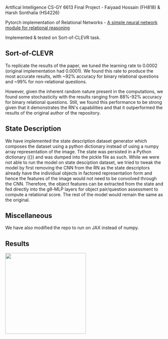 Artifical Intelligence CS-GY 6613 Final Project - Faiyaad Hossain (FH818) & Harsh Sonthalia (HS4226)

Pytorch implementation of Relational Networks - [A simple neural network module for relational reasoning](https://arxiv.org/pdf/1706.01427.pdf)

Implemented & tested on Sort-of-CLEVR task.

## Sort-of-CLEVR

To replicate the results of the paper, we tuned the learning rate to 0.0002 (original implementation had 0.0001). We found this rate to produce the most accurate results, with ~92% accuracy for binary relational questions and ~99% for non-relational questions. 

However, given the inherent random nature present in the computations, we found some stochasticity with the results ranging from 88%-92% accuracy for binary relational questions. Still, we found this performance to be strong given that it demonstrates the RN's capabilities and that it outperformed the results of the original author of the repository. 

## State Description

We have implemented the state description dataset generator which composes the dataset using a python dictionary instead of using a numpy array representation of the image. The state was persisted in a Python dictionary ({}) and was dumped into the pickle file as such. While we were not able to run the model on state desciption dataset, we tried to tweak the model by first removing the CNN from the RN as the state descriptors already have the individual objects in factored representation form and hence the features of the image would not need to be convolved through the CNN. Therefore, the object features can be extracted from the state and fed directly into the gθ-MLP layers for object pair/question assessment to compute a relational score. The rest of the model would remain the same as the original.

## Miscellaneous

We have also modified the repo to run on JAX instead of numpy.

## Results

<img src="PerformanceLogs.Screenshot.png" width="256">
